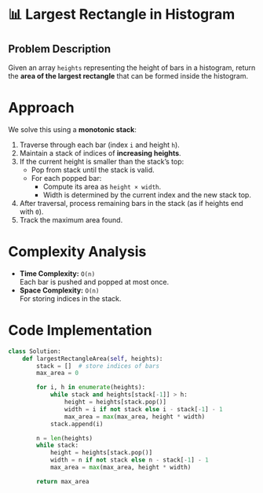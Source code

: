 # 📊 Largest Rectangle in Histogram

## Problem Description
Given an array `heights` representing the height of bars in a histogram, return the **area of the largest rectangle** that can be formed inside the histogram.

# Approach

We solve this using a **monotonic stack**:

1. Traverse through each bar (index `i` and height `h`).
2. Maintain a stack of indices of **increasing heights**.
3. If the current height is smaller than the stack’s top:
   - Pop from stack until the stack is valid.
   - For each popped bar:
     - Compute its area as `height × width`.
     - Width is determined by the current index and the new stack top.
4. After traversal, process remaining bars in the stack (as if heights end with `0`).
5. Track the maximum area found.

# Complexity Analysis
- **Time Complexity:** `O(n)`  
  Each bar is pushed and popped at most once.  
- **Space Complexity:** `O(n)`  
  For storing indices in the stack.  

# Code Implementation

```python
class Solution:
    def largestRectangleArea(self, heights):
        stack = []  # store indices of bars
        max_area = 0

        for i, h in enumerate(heights):
            while stack and heights[stack[-1]] > h:
                height = heights[stack.pop()]
                width = i if not stack else i - stack[-1] - 1
                max_area = max(max_area, height * width)
            stack.append(i)

        n = len(heights)
        while stack:
            height = heights[stack.pop()]
            width = n if not stack else n - stack[-1] - 1
            max_area = max(max_area, height * width)

        return max_area
